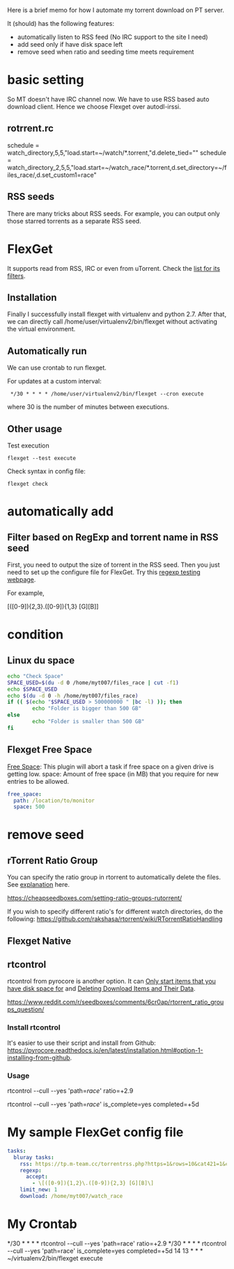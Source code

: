 Here is a brief memo for how I automate my torrent download on PT server.
 
It (should) has the following features:
- automatically listen to RSS feed (No IRC support to the site I need)
- add seed only if have disk space left 
- remove seed when ratio and seeding time meets requirement

# basic setting

So MT doesn't have IRC channel now. We have to use RSS based auto download client. Hence we choose Flexget over autodl-irssi. 

## rotrrent.rc

schedule = watch_directory,5,5,"load.start=~/watch/*.torrent,\"d.delete_tied=\""
schedule = watch_directory_2,5,5,"load.start=~/watch_race/*.torrent,d.set_directory=~/files_race/,d.set_custom1=race"

## RSS seeds

There are many tricks about RSS seeds. For example, you can output only those starred torrents as a separate RSS seed.

# FlexGet

It supports read from RSS, IRC or even from uTorrent. Check the [list for its filters](https://flexget.com/Plugins#filter).

## Installation

Finally I successfully install flexget with virtualenv and python 2.7. After that, we can directly call /home/user/virtualenv2/bin/flexget without activating the virtual environment.

## Automatically run

We can use crontab to run flexget. 

For updates at a custom interval:

```
 */30 * * * * /home/user/virtualenv2/bin/flexget --cron execute
```
where 30 is the number of minutes between executions.

## Other usage

Test execution
```
flexget --test execute
```


Check syntax in config file:
```
flexget check
```

# automatically add

## Filter based on RegExp and torrent name in RSS seed 

First, you need to output the size of torrent in the RSS seed. Then you just need to set up the configure file for FlexGet. Try this [regexp testing webpage](https://regexr.com/).

For example, 

\[([0-9]){2,3}\.([0-9]){1,3} [G][B]\]

# condition

## Linux du space 

```bash
echo "Check Space"
SPACE_USED=$(du -d 0 /home/myt007/files_race | cut -f1)
echo $SPACE_USED
echo $(du -d 0 -h /home/myt007/files_race)
if (( $(echo "$SPACE_USED > 500000000 " |bc -l) )); then
        echo "Folder is bigger than 500 GB"
else
        echo "Folder is smaller than 500 GB"
fi
```

## Flexget Free Space 

[Free Space](https://flexget.com/Plugins/free_space):
This plugin will abort a task if free space on a given drive is getting low. space: Amount of free space (in MB) that you require for new entries to be allowed.


```yaml
free_space:
  path: /location/to/monitor
  space: 500
```

# remove seed

## rTorrent Ratio Group

You can specify the ratio group in rtorrent to automatically delete the files. See [explanation](https://www.torrent-invites.com/forum/seedboxes/seedbox-tutorials/221649-the-rutorrent-ratio-groups-tutorial) here.

https://cheapseedboxes.com/setting-ratio-groups-rutorrent/

If you wish to specify different ratio's for different watch directories, do the following:
https://github.com/rakshasa/rtorrent/wiki/RTorrentRatioHandling

## Flexget Native 

## rtcontrol

rtcontrol from pyrocore is another option. It can 
[Only start items that you have disk space for](https://pyrocore.readthedocs.io/en/latest/custom.html#only-start-items-that-you-have-disk-space-for)
and [Deleting Download Items and Their Data](https://pyrocore.readthedocs.io/en/latest/usage.html#deleting-download-items-and-their-data).

https://www.reddit.com/r/seedboxes/comments/6cr0ap/rtorrent_ratio_groups_question/

### Install rtcontrol

It's easier to use their script and install from Github: https://pyrocore.readthedocs.io/en/latest/installation.html#option-1-installing-from-github.

### Usage 

rtcontrol --cull --yes 'path=*race*' ratio=+2.9

rtcontrol --cull --yes 'path=*race*' is_complete=yes completed=+5d

# My sample FlexGet config file 

```yaml
tasks:
  bluray tasks:
    rss: https://tp.m-team.cc/torrentrss.php?https=1&rows=10&cat421=1&cat431=1&cat432=1&icat=1&ismalldescr=1&isize=1&iuplder=1&linktype=dl&passkey=d2a698764fb6b500a13b96f3a8df3a44
    regexp:
      accept:    
        - \[([0-9]){1,2}\.([0-9]){2,3} [G][B]\]
    limit_new: 1
    download: /home/myt007/watch_race
```

# My Crontab 

*/30 * * * * rtcontrol --cull --yes 'path=race' ratio=+2.9
*/30 * * * * rtcontrol --cull --yes 'path=race' is_complete=yes completed=+5d
14 13 * * * ~/virtualenv2/bin/flexget execute

